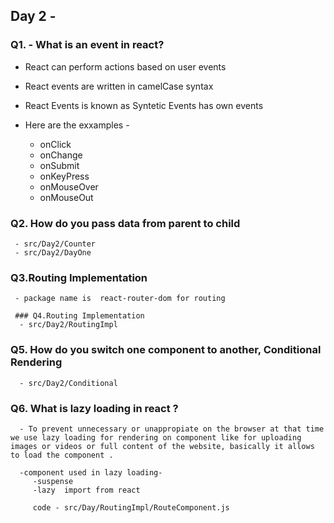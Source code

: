 ## Day 2 - 
### Q1. - What is an event in react?

 - React can perform actions based on user events
 - React events are written in camelCase syntax
 - React Events is known as Syntetic Events has own events


 - Here are the exxamples -
    - onClick
    - onChange
    - onSubmit
    - onKeyPress
    - onMouseOver
    - onMouseOut

 ### Q2. How do you pass data from parent to child
     - src/Day2/Counter
     - src/Day2/DayOne


### Q3.Routing Implementation 
     - package name is  react-router-dom for routing

     ### Q4.Routing Implementation 
      - src/Day2/RoutingImpl


### Q5. How do you switch one component to another, Conditional Rendering
      - src/Day2/Conditional

### Q6. What is lazy loading in react ?
      - To prevent unnecessary or unappropiate on the browser at that time we use lazy loading for rendering on component like for uploading images or videos or full content of the website, basically it allows to load the component .

      -component used in lazy loading- 
         -suspense
         -lazy  import from react

         code - src/Day/RoutingImpl/RouteComponent.js


